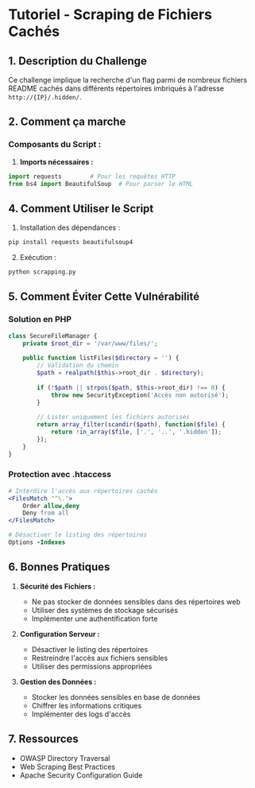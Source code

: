 # Tutoriel - Scraping de Fichiers Cachés

## 1. Description du Challenge
Ce challenge implique la recherche d'un flag parmi de nombreux fichiers README cachés dans différents répertoires imbriqués à l'adresse `http://{IP}/.hidden/`.

## 2. Comment ça marche

### Composants du Script :

1. **Imports nécessaires :**
```python
import requests        # Pour les requêtes HTTP
from bs4 import BeautifulSoup  # Pour parser le HTML
```

## 4. Comment Utiliser le Script

1. Installation des dépendances :
```bash
pip install requests beautifulsoup4
```

2. Exécution :
```bash
python scrapping.py
```

## 5. Comment Éviter Cette Vulnérabilité

### Solution en PHP
```php
class SecureFileManager {
    private $root_dir = '/var/www/files/';
    
    public function listFiles($directory = '') {
        // Validation du chemin
        $path = realpath($this->root_dir . $directory);
        
        if (!$path || strpos($path, $this->root_dir) !== 0) {
            throw new SecurityException('Accès non autorisé');
        }
        
        // Lister uniquement les fichiers autorisés
        return array_filter(scandir($path), function($file) {
            return !in_array($file, ['.', '..', '.hidden']);
        });
    }
}
```

### Protection avec .htaccess
```apache
# Interdire l'accès aux répertoires cachés
<FilesMatch "^\.">
    Order allow,deny
    Deny from all
</FilesMatch>

# Désactiver le listing des répertoires
Options -Indexes
```

## 6. Bonnes Pratiques

1. **Sécurité des Fichiers :**
   - Ne pas stocker de données sensibles dans des répertoires web
   - Utiliser des systèmes de stockage sécurisés
   - Implémenter une authentification forte

2. **Configuration Serveur :**
   - Désactiver le listing des répertoires
   - Restreindre l'accès aux fichiers sensibles
   - Utiliser des permissions appropriées

3. **Gestion des Données :**
   - Stocker les données sensibles en base de données
   - Chiffrer les informations critiques
   - Implémenter des logs d'accès

## 7. Ressources
- OWASP Directory Traversal
- Web Scraping Best Practices
- Apache Security Configuration Guide
